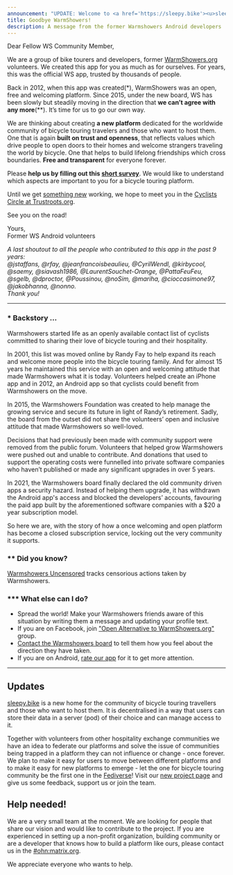 ```yaml
---
announcement: "UPDATE: Welcome to <a href='https://sleepy.bike'><u>sleepy.bike</u></a> !!!"
title: Goodbye WarmShowers!
description: A message from the former Warmshowers Android developers
---
```


Dear Fellow WS Community Member,

We are a group of bike tourers and developers, former [WarmShowers.org](https://warmshowers.org) volunteers. We created this app for you as much as for ourselves. For years, this was the official WS app, trusted by thousands of people.

Back in 2012, when this app was created(\*), WarmShowers was an open, free and welcoming platform. Since 2015, under the new board, WS has been slowly but steadily moving in the direction that **we can’t agree with any more**(\*\*). It’s time for us to go our own way.

We are thinking about creating **a new platform** dedicated for the worldwide community of bicycle touring travelers and those who want to host them. One that is again **built on trust and openness**, that reflects values which drive people to open doors to their homes and welcome strangers traveling the world by bicycle. One that helps to build lifelong friendships which cross boundaries. **Free and transparent** for everyone forever.

Please **help us by filling out this [short survey](https://warmshowers.github.io/wsandroid/survey)**. We would like to understand which aspects are important to you for a bicycle touring platform.

Until we get [something new](https://fedihospex.github.io) working, we hope to meet you in the [Cyclists Circle at Trustroots.org](https://www.trustroots.org/?circle=cyclists).

See you on the road!

Yours,\
Former WS Android volunteers

*A last shoutout to all the people who contributed to this app in the past 9 years:\
@jstaffans, @rfay, @jeanfrancoisbeaulieu, @CyrilWendl, @kirbycool, @saemy, @siavash1986, @LaurentSouchet-Orange, @PattaFeuFeu, @sgelb, @dproctor, @Poussinou, @noSim, @mariha, @cioccasimone97, @jakobhanna, @nonno.<br/>
Thank you!*

---

### \* Backstory ...

Warmshowers started life as an openly available contact list of cyclists committed to sharing their love of bicycle touring and their hospitality.

In 2001, this list was moved online by Randy Fay to help expand its reach and welcome more people into the bicycle touring family. And for almost 15 years he maintained this service with an open and welcoming attitude that made Warmshowers what it is today. Volunteers helped create an iPhone app and in 2012, an Android app so that cyclists could benefit from Warmshowers on the move.

In 2015, the Warmshowers Foundation was created to help manage the growing service and secure its future in light of Randy’s retirement. Sadly, the board from the outset did not share the volunteers’ open and inclusive attitude that made Warmshowers so well-loved.

Decisions that had previously been made with community support were removed from the public forum. Volunteers that helped grow Warmshowers were pushed out and unable to contribute. And donations that used to support the operating costs were funnelled into private software companies who haven’t published or made any significant upgrades in over 5 years.

In 2021, the Warmshowers board finally declared the old community driven apps a security hazard. Instead of helping them upgrade, it has withdrawn the Android app's access and blocked the developers’ accounts, favouring the paid app built by the aforementioned software companies with a $20 a year subscription model.

So here we are, with the story of how a once welcoming and open platform has become a closed subscription service, locking out the very community it supports.


### \*\* Did you know?

[Warmshowers Uncensored](https://gitlab.com/-/snippets/2111860) tracks censorious actions taken by Warmshowers.


### \*\*\* What else can I do?

* Spread the world! Make your Warmshowers friends aware of this situation by writing them a message and updating your profile text.
* If you are on Facebook, join ["Open Alternative to WarmShowers.org"](https://www.facebook.com/groups/243374777243989) group.
* [Contact the Warmshowers board](https://www.warmshowers.org/contact) to tell them how you feel about the direction they have taken.
* If you are on Android, [rate our app](https://play.google.com/store/apps/details?id=fi.bitrite.android.ws) for it to get more attention.

---


## Updates

[sleepy.bike](https://sleepy.bike) is a new home for the community of bicycle touring travellers and those who want to host them. It is decentralised in a way that users can store their data in a server (pod) of their choice and can manage access to it.  

Together with volunteers from other hospitality exchange communities we have an idea to federate our platforms and solve the issue of communities being trapped in a platform they can not influence or change - once forever. We plan to make it easy for users to move between different platforms and to make it easy for new platforms to emerge - let the one for bicycle touring community be the first one in the [Fediverse](https://en.wikipedia.org/wiki/Fediverse)! Visit our [new project page](https://openhospitality.network/) and give us some feedback, support us or join the team.


## Help needed!

We are a very small team at the moment. We are looking for people that share our
vision and would like to contribute to the project.
If you are experienced in setting up a non-profit organization, building
community or are a developer that knows how to build a platform like ours,
please contact us in the [#ohn:matrix.org](https://matrix.to/#/#ohn:matrix.org).

We appreciate everyone who wants to help. 
